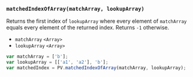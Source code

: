 ### ``matchedIndexOfArray(matchArray, lookupArray)``
Returns the first index of ``lookupArray`` where every element of ``matchArray`` equals every element of the returned index. Returns ``-1`` otherwise.

- `matchArray` `<Array>`
- `lookupArray` `<Array>`

```js
var matchArray = ['b'];
var lookupArray = [['a1', 'a2'], 'b'];
var matchedIndex = PV.matchedIndexOfArray(matchArray, lookupArray);
```